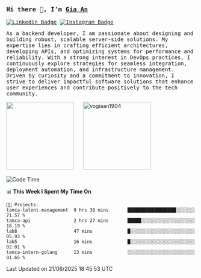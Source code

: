 ### <samp>Hi there 👋, I'm <a href="https://www.linkedin.com/in/vogiaan1904/" target="_blank">Gia An</a></samp>

<samp> [![Linkedin Badge](https://img.shields.io/badge/-LinkedIn-0e76a8?style=flat-square&logo=Linkedin&logoColor=white)](https://linkedin.com/in/vogiaan1904)
[![Instagram Badge](https://img.shields.io/badge/-Instagram-e4405f?style=flat-square&logo=Instagram&logoColor=white)](https://instagram.com/_.ja.ann_/) </samp> 

<samp>As a backend developer, I am passionate about designing and building robust, scalable server-side solutions. My expertise lies in crafting efficient architectures, developing APIs, and optimizing systems for performance and reliability. With a strong interest in DevOps practices, I continuously explore strategies for seamless integration, deployment automation, and infrastructure management. Driven by curiosity and a commitment to innovation, I strive to deliver impactful software solutions that enhance user experiences and contribute positively to the tech community.</samp>



<div>
  <img height="180em" src="https://github-readme-stats.vercel.app/api/top-langs/?username=vogiaan1904&show_icons=true&hide_border=true&layout=compact&langs_count=10&theme=transparent&include_orgs=true"/>
  &nbsp;&nbsp;&nbsp;&nbsp;
  <img height="180em" src="https://github-readme-stats.vercel.app/api?username=vogiaan1904&show_icons=true&hide_border=true&&count_private=true&include_all_commits=true&theme=transparent&locale=en" alt="vogiaan1904" />
</div>






<!--START_SECTION:waka-->
![Code Time](http://img.shields.io/badge/Code%20Time-1%2C064%20hrs%2023%20mins-blue)

📊 **This Week I Spent My Time On** 

```text
🐱‍💻 Projects: 
tanca-talent-management  9 hrs 38 mins       ██████████████████░░░░░░░   71.57 % 
tanca-api                2 hrs 27 mins       █████░░░░░░░░░░░░░░░░░░░░   18.19 % 
lab8                     47 mins             █░░░░░░░░░░░░░░░░░░░░░░░░   05.93 % 
lab5                     16 mins             █░░░░░░░░░░░░░░░░░░░░░░░░   02.01 % 
tanca-intern-golang      13 mins             ░░░░░░░░░░░░░░░░░░░░░░░░░   01.65 % 
```


 Last Updated on 21/06/2025 18:45:53 UTC
<!--END_SECTION:waka-->
